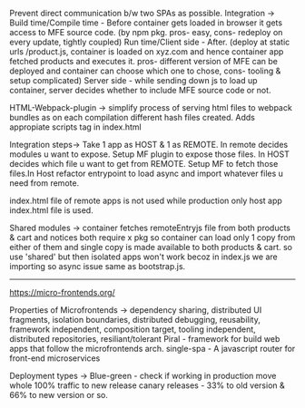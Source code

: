 Prevent direct communication b/w two SPAs as possible.
Integration ->
Build time/Compile time - Before container gets loaded in browser it gets access to MFE source code. (by npm pkg. pros- easy, cons- redeploy on every update, tightly coupled)
Run time/Client side - After. (deploy at static urls /product.js, container is loaded on xyz.com and hence container app fetched products and executes it. pros- different version of MFE can be deployed and container can choose which one to chose, cons- tooling & setup complicated)
Server side - while sending down js to load up container, server decides whether to include MFE source code or not.

HTML-Webpack-plugin -> simplify process of serving html files to webpack bundles as on each compilation different hash files created. Adds appropiate scripts tag in index.html 

Integration steps->
Take 1 app as HOST & 1 as REMOTE. In remote decides modules u want to expose. Setup MF plugin to expose those files. In HOST decides which file u want to get from REMOTE. Setup MF to fetch those files.In Host refactor entrypoint to load async and import whatever files u need from remote. 

index.html file of remote apps is not used while production only host app index.html file is used.

Shared modules ->
container fetches remoteEntryjs file from both products & cart and notices both require x pkg so container can load only 1 copy from either of them and single copy is made available to both products & cart. so use 'shared' but then isolated apps won't work becoz in index.js we are importing so async issue same as bootstrap.js.
___________

https://micro-frontends.org/

Properties of Microfrontends ->
dependency sharing, distributed UI fragments, isolation boundaries, distributed debugging, reusability, framework independent, composition target, tooling independent, distributed repositories, resiliant/tolerant
Piral - framework for build web apps that follow the microfrontends arch.
single-spa - A javascript router for front-end microservices

Deployment types ->
Blue-green - check if working in production move whole 100% traffic to new release
canary releases - 33% to old version & 66% to new version or so.
